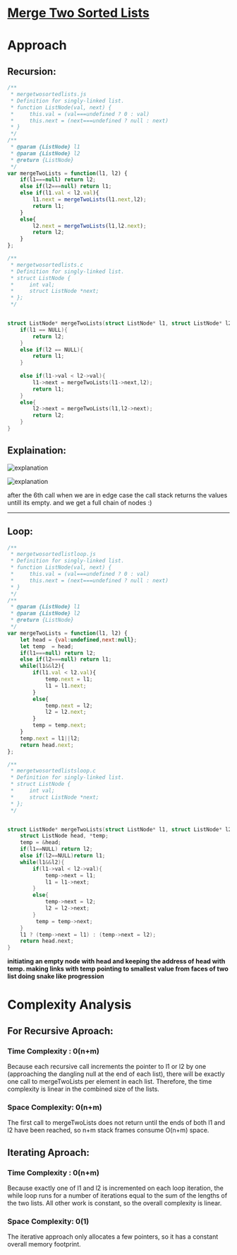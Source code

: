 # [Merge Two Sorted Lists](https://leetcode.com/problems/merge-two-sorted-lists)

# Approach 
 ## **Recursion:**
    
```js
/**
 * mergetwosortedlists.js
 * Definition for singly-linked list.
 * function ListNode(val, next) {
 *     this.val = (val===undefined ? 0 : val)
 *     this.next = (next===undefined ? null : next)
 * }
 */
/**
 * @param {ListNode} l1
 * @param {ListNode} l2
 * @return {ListNode}
 */
var mergeTwoLists = function(l1, l2) {
    if(l1===null) return l2;
    else if(l2===null) return l1;
    else if(l1.val < l2.val){
        l1.next = mergeTwoLists(l1.next,l2);
        return l1;
    }
    else{
        l2.next = mergeTwoLists(l1,l2.next);
        return l2;
    }
};
```

```c
/**
 * mergetwosortedlists.c
 * Definition for singly-linked list.
 * struct ListNode {
 *     int val;
 *     struct ListNode *next;
 * };
 */


struct ListNode* mergeTwoLists(struct ListNode* l1, struct ListNode* l2){
    if(l1 == NULL){
        return l2;
    }
    else if(l2 == NULL){
        return l1;
    }
    
    else if(l1->val < l2->val){
        l1->next = mergeTwoLists(l1->next,l2);
        return l1;
    }
    else{
        l2->next = mergeTwoLists(l1,l2->next);
        return l2;
    }
}
```

## **Explaination:**

![explanation](explanationr.jpeg)

![explanation](explanationfigr.jpeg)

after the 6th call when we are in edge case the call stack  returns the values untill its empty. and we get a full chain of nodes :)

<hr>

## **Loop:**

```js
/**
 * mergetwosortedlistloop.js
 * Definition for singly-linked list.
 * function ListNode(val, next) {
 *     this.val = (val===undefined ? 0 : val)
 *     this.next = (next===undefined ? null : next)
 * }
 */
/**
 * @param {ListNode} l1
 * @param {ListNode} l2
 * @return {ListNode}
 */
var mergeTwoLists = function(l1, l2) {
    let head = {val:undefined,next:null};
    let temp  = head;
    if(l1===null) return l2;
    else if(l2===null) return l1;
    while(l1&&l2){
        if(l1.val < l2.val){
            temp.next = l1;
            l1 = l1.next;
        }
        else{
            temp.next = l2;
            l2 = l2.next;
        }
        temp = temp.next;
    }
    temp.next = l1||l2;
    return head.next;
};
```

```c
/**
 * mergetwosortedlistsloop.c
 * Definition for singly-linked list.
 * struct ListNode {
 *     int val;
 *     struct ListNode *next;
 * };
 */


struct ListNode* mergeTwoLists(struct ListNode* l1, struct ListNode* l2){
    struct ListNode head, *temp;
    temp = &head;
    if(l1==NULL) return l2;
    else if(l2==NULL)return l1;
    while(l1&&l2){
        if(l1->val < l2->val){
            temp->next = l1;
            l1 = l1->next;
        }
        else{
            temp->next = l2;
            l2 = l2->next;
        }
         temp = temp->next;
    }
    l1 ? (temp->next = l1) : (temp->next = l2);
    return head.next;
}
```

**initiating an empty node with head and keeping the address of head with temp. making links with temp pointing to smallest value from faces of two list doing snake like progression**

# Complexity Analysis
## **For Recursive Aproach:**
### Time Complexity : 0(n+m)

Because each recursive call increments the pointer to l1 or l2 by one (approaching the dangling null at the end of each list), there will be exactly one call to mergeTwoLists per element in each list. Therefore, the time complexity is linear in the combined size of the lists.

### Space Complexity: 0(n+m)

The first call to mergeTwoLists does not return until the ends of both l1 and l2 have been reached, so n+m stack frames consume O(n+m) space.

## **Iterating Aproach:**
### Time Complexity : 0(n+m)

Because exactly one of l1 and l2 is incremented on each loop iteration, the while loop runs for a number of iterations equal to the sum of the lengths of the two lists. All other work is constant, so the overall complexity is linear.

### Space Complexity: 0(1)

The iterative approach only allocates a few pointers, so it has a constant overall memory footprint.